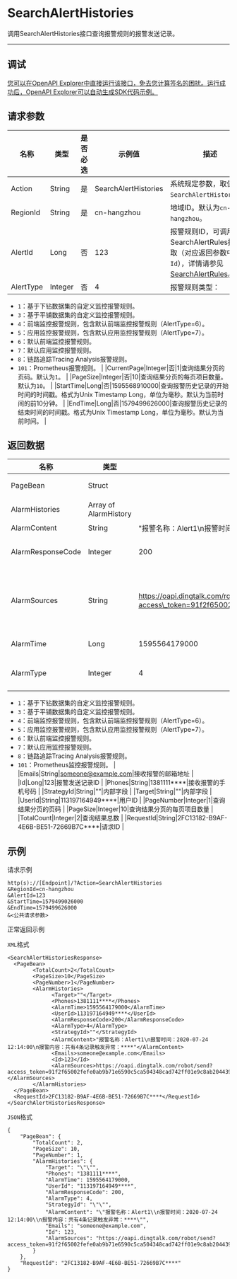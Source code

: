 # SearchAlertHistories

调用SearchAlertHistories接口查询报警规则的报警发送记录。

********

## 调试

[您可以在OpenAPI Explorer中直接运行该接口，免去您计算签名的困扰。运行成功后，OpenAPI Explorer可以自动生成SDK代码示例。](https://api.aliyun.com/#product=ARMS&api=SearchAlertHistories&type=RPC&version=2019-08-08)

## 请求参数

|名称|类型|是否必选|示例值|描述|
|--|--|----|---|--|
|Action|String|是|SearchAlertHistories|系统规定参数，取值为`SearchAlertHistories`。 |
|RegionId|String|是|cn-hangzhou|地域ID。默认为`cn-hangzhou`。 |
|AlertId|Long|否|123|报警规则ID，可调用SearchAlertRules接口获取（对应返回参数中的`Id`），详情请参见[SearchAlertRules](~~175825~~)。 |
|AlertType|Integer|否|4|报警规则类型：

 -   `1`：基于下钻数据集的自定义监控报警规则。
-   `3`：基于平铺数据集的自定义监控报警规则。
-   `4`：前端监控报警规则，包含默认前端监控报警规则（AlertType=6）。
-   `5`：应用监控报警规则，包含默认应用监控报警规则（AlertType=7）。
-   `6`：默认前端监控报警规则。
-   `7`：默认应用监控报警规则。
-   `8`：链路追踪Tracing Analysis报警规则。
-   `101`：Prometheus报警规则。 |
|CurrentPage|Integer|否|1|查询结果分页的页码。默认为`1`。 |
|PageSize|Integer|否|10|查询结果分页的每页项目数量。默认为`10`。 |
|StartTime|Long|否|1595568910000|查询报警历史记录的开始时间的时间戳。格式为Unix Timestamp Long，单位为毫秒。默认为当前时间的前10分钟。 |
|EndTime|Long|否|1579499626000|查询报警历史记录的结束时间的时间戳。格式为Unix Timestamp Long，单位为毫秒。默认为当前时间。 |

## 返回数据

|名称|类型|示例值|描述|
|--|--|---|--|
|PageBean|Struct| |返回结构体 |
|AlarmHistories|Array of AlarmHistory| |报警历史对象列表 |
|AlarmContent|String|"报警名称：Alert1\\n报警时间：2020-07-24 12:14:00\\n报警内容：共有4条记录触发异常：\*\*\*\*"|报警内容 |
|AlarmResponseCode|Integer|200|报警投递返回的状态码 |
|AlarmSources|String|https://oapi.dingtalk.com/robot/send?access\_token=91f2f65002fefe0ab9b71e6590c5ca504348cad742ff01e9c8ab204439ca\*\*\*\*|报警Webhook（如钉钉机器人Webhook地址） |
|AlarmTime|Long|1595564179000|报警发送时间 |
|AlarmType|Integer|4|报警规则类型（默认为4）：

 -   `1`：基于下钻数据集的自定义监控报警规则。
-   `3`：基于平铺数据集的自定义监控报警规则。
-   `4`：前端监控报警规则，包含默认前端监控报警规则（AlertType=6）。
-   `5`：应用监控报警规则，包含默认应用监控报警规则（AlertType=7）。
-   `6`：默认前端监控报警规则。
-   `7`：默认应用监控报警规则。
-   `8`：链路追踪Tracing Analysis报警规则。
-   `101`：Prometheus监控报警规则。 |
|Emails|String|someone@example.com|接收报警的邮箱地址 |
|Id|Long|123|报警发送记录ID |
|Phones|String|1381111\*\*\*\*|接收报警的手机号码 |
|StrategyId|String|""|内部字段 |
|Target|String|""|内部字段 |
|UserId|String|113197164949\*\*\*\*|用户ID |
|PageNumber|Integer|1|查询结果分页的页码 |
|PageSize|Integer|10|查询结果分页的每页项目数量 |
|TotalCount|Integer|2|查询结果总数 |
|RequestId|String|2FC13182-B9AF-4E6B-BE51-72669B7C\*\*\*\*|请求ID |

## 示例

请求示例

```
http(s)://[Endpoint]/?Action=SearchAlertHistories
&RegionId=cn-hangzhou
&AlertId=123
&StartTime=1579499026000
&EndTime=1579499626000
&<公共请求参数>
```

正常返回示例

`XML`格式

```
<SearchAlertHistoriesResponse>
  <PageBean>
        <TotalCount>2</TotalCount>
        <PageSize>10</PageSize>
        <PageNumber>1</PageNumber>
        <AlarmHistories>
              <Target>""</Target>
              <Phones>1381111****</Phones>
              <AlarmTime>1595564179000</AlarmTime>
              <UserId>113197164949****</UserId>
              <AlarmResponseCode>200</AlarmResponseCode>
              <AlarmType>4</AlarmType>
              <StrategyId>""</StrategyId>
              <AlarmContent>"报警名称：Alert1\n报警时间：2020-07-24 12:14:00\n报警内容：共有4条记录触发异常：****"</AlarmContent>
              <Emails>someone@example.com</Emails>
              <Id>123</Id>
              <AlarmSources>https://oapi.dingtalk.com/robot/send?access_token=91f2f65002fefe0ab9b71e6590c5ca504348cad742ff01e9c8ab204439ca****</AlarmSources>
        </AlarmHistories>
  </PageBean>
  <RequestId>2FC13182-B9AF-4E6B-BE51-72669B7C****</RequestId>
</SearchAlertHistoriesResponse>
```

`JSON`格式

```
{
    "PageBean": {
        "TotalCount": 2,
        "PageSize": 10,
        "PageNumber": 1,
        "AlarmHistories": {
            "Target": "\"\"",
            "Phones": "1381111****",
            "AlarmTime": 1595564179000,
            "UserId": "113197164949****",
            "AlarmResponseCode": 200,
            "AlarmType": 4,
            "StrategyId": "\"\"",
            "AlarmContent": "\"报警名称：Alert1\\n报警时间：2020-07-24 12:14:00\\n报警内容：共有4条记录触发异常：****\"",
            "Emails": "someone@example.com",
            "Id": 123,
            "AlarmSources": "https://oapi.dingtalk.com/robot/send?access_token=91f2f65002fefe0ab9b71e6590c5ca504348cad742ff01e9c8ab204439ca****"
        }
    },
    "RequestId": "2FC13182-B9AF-4E6B-BE51-72669B7C****"
}
```

